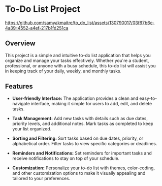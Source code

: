 # To-Do List Project


https://github.com/samyakmaitre/to_do_list/assets/130790017/03f67b6e-4a39-4552-a4ef-217b1fd251ca


## Overview

This project is a simple and intuitive to-do list application that helps you organize and manage your tasks effectively. Whether you're a student, professional, or anyone with a busy schedule, this to-do list will assist you in keeping track of your daily, weekly, and monthly tasks.

## Features

- **User-friendly Interface:** The application provides a clean and easy-to-navigate interface, making it simple for users to add, edit, and delete tasks.

- **Task Management:** Add new tasks with details such as due dates, priority levels, and additional notes. Mark tasks as completed to keep your list organized.

- **Sorting and Filtering:** Sort tasks based on due dates, priority, or alphabetical order. Filter tasks to view specific categories or deadlines.

- **Reminders and Notifications:** Set reminders for important tasks and receive notifications to stay on top of your schedule.

- **Customization:** Personalize your to-do list with themes, color-coding, and other customization options to make it visually appealing and tailored to your preferences.
